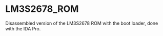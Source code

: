 # LM3S2678_ROM

Disassembled version of the LM3S2678 ROM with the boot loader, done with the IDA Pro.
